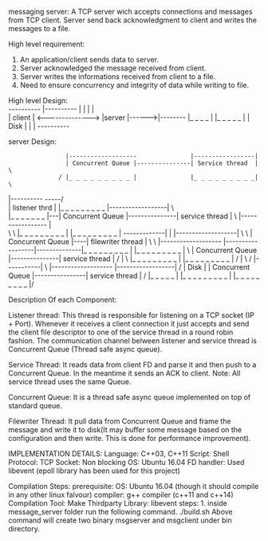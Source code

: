 messaging server:
A TCP server wich accepts connections and messages from TCP client. Server send back acknowledgment to client and writes the messages to a file.

High level requirement:
1. An application/client sends data to server.
2. Server acknowledged the message received from client.
3. Server writes the informations received from client to a file.
4. Need to ensure concurrency and integrity of data while writing to file.

High level Design:           
----------                  |----------
|        |                  |          |        
| client | <--------------> |server    |------>|--------
|_ _ _ _ |                  |_ _ _ _ _ |       |  Disk  |
                                               |        |
                                               ----------
                                               
server Design:

                    |-------------------               |-----------------|
                    | Concurrent Queue |---------------| Service thread  | \
                  / |_ _ _ _ _ _ _ _ _ |               |_ _ _ _ _ _ _ _ _|   \
|---------- -----/                                                              \
| listener thrd |   |_ _ _ _ _ _ _ _ _                 |------------------|        \       
|_ _ _ _  _ _ _ |---| Concurrent Queue |---------------| service thread   |           \  |----------------- |  
         \     \    |_ _ _ _ _ _ _ _ _ |               |_ _ _ _ _ _ _ _ _ | -------------|                  |    |-------------------|
          \     \                                                                        | Concurrent Queue |----| filewriter thread |
           \     \  |-------------------               |------------------|--------------|_ _ _ _ _ _ _ _ _ |    |_ _ _ _ _ _ _ _ _  |
            \       | Concurrent Queue |---------------| service thread   |            /                                 |
             \      |_ _ _ _ _ _ _ _ _ |               |_ _ _ _ _ _ _ _ _ |          /                                   |
              \                                                                    /                                 |-----------|
                \  |-------------------                |------------------|     /                                    | Disk      |
                  \| Concurrent Queue |----------------| service thread   |   /                                      |_ _ _ _ _  |
                   |_ _ _ _ _ _ _ _ _ |                |_ _ _ _ _ _ _ _ _ |/

Description Of each Component:

Listener thread: This thread is responsible for listening on a TCP socket (IP + Port). Whenever it receives a client connection it just accepts and send the client file descriptor to one of the service thread in a round robin fashion. The communication channel belween listener and service thread is Concurrent Queue (Thread safe async queue).

Service Thread: It reads data from client FD and parse it and then push to a Concurrent Queue. In the meantime it sends an ACK to client. 
Note: All service thread uses the same Queue.

Concurrent Queue: It is a thread safe async queue implemented on top of standard queue.

Filewriter Thread: It pull data from Concurrent Queue and frame the message and write it to disk(It may buffer some message based on the configuration and then write. This is done for performance improvement).

IMPLEMENTATION DETAILS:
  Language: C++03, C++11
  Script: Shell
  Protocol: TCP
  Socket: Non blocking
  OS: Ubuntu 16.04
  FD handler: Used libevent (epoll library has been used for this project)
  
Compilation Steps:
  prerequisite:
    OS: Ubuntu 16.04 (though it should compile in any other linux falvour)
    compiler: g++ compiler (c++11 and c++14)
    Compilation Tool: Make
    Thirdparty Library: libevent
  steps:
    1. inside message_server folder run the following command.
        ./build.sh
        Above command will create two binary msgserver and msgclient under bin directory.
 
  

